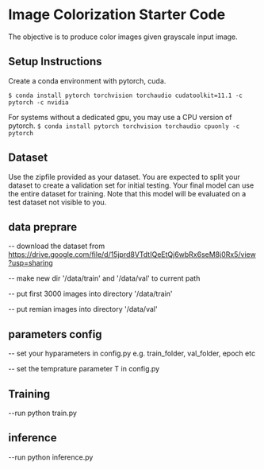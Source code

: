 # Image Colorization Starter Code
The objective is to produce color images given grayscale input image. 

## Setup Instructions
Create a conda environment with pytorch, cuda. 

`$ conda install pytorch torchvision torchaudio cudatoolkit=11.1 -c pytorch -c nvidia`

For systems without a dedicated gpu, you may use a CPU version of pytorch.
`$ conda install pytorch torchvision torchaudio cpuonly -c pytorch`

## Dataset
Use the zipfile provided as your dataset. You are expected to split your dataset to create a validation set for initial testing. Your final model can use the entire dataset for training. Note that this model will be evaluated on a test dataset not visible to you.

## data preprare
-- download the dataset from https://drive.google.com/file/d/15jprd8VTdtIQeEtQj6wbRx6seM8j0Rx5/view?usp=sharing 

-- make new dir  '/data/train'  and  '/data/val' to current path

-- put first 3000 images into directory '/data/train' 

-- put remian images into directory '/data/val' 
## parameters config
-- set your hyparameters in config.py e.g. train_folder, val_folder, epoch etc

-- set the temprature parameter T in config.py

## Training
--run python train.py

## inference 
--run python inference.py
